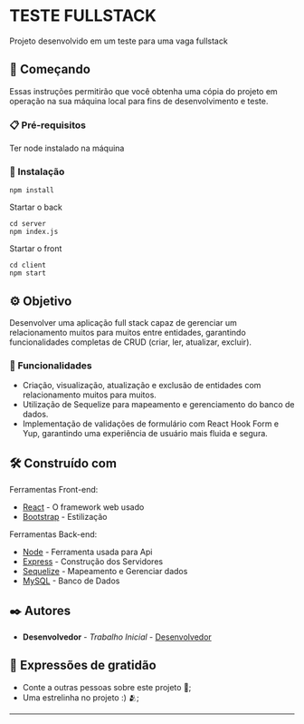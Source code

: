 # TESTE FULLSTACK

Projeto desenvolvido em um teste para uma vaga fullstack

## 🚀 Começando

Essas instruções permitirão que você obtenha uma cópia do projeto em operação na sua máquina local para fins de desenvolvimento e teste.

### 📋 Pré-requisitos

Ter node instalado na máquina

### 🔧 Instalação

```
npm install
```

Startar o back

```
cd server
npm index.js
```
Startar o front
```
cd client
npm start 
```

## ⚙️ Objetivo

Desenvolver uma aplicação full stack capaz de gerenciar um relacionamento muitos para muitos entre entidades, garantindo funcionalidades completas de CRUD (criar, ler, atualizar, excluir).

### 🔩 Funcionalidades

- Criação, visualização, atualização e exclusão de entidades com relacionamento muitos para muitos.
- Utilização de Sequelize para mapeamento e gerenciamento do banco de dados.
- Implementação de validações de formulário com React Hook Form e Yup, garantindo uma experiência de usuário mais fluida e segura.

## 🛠️ Construído com

Ferramentas Front-end: 

* [React](https://img.shields.io/badge/React-20232A?style=for-the-badge&logo=react&logoColor=61DAFB) - O framework web usado
* [Bootstrap](https://img.shields.io/badge/Bootstrap-563D7C?style=for-the-badge&logo=bootstrap&logoColor=white) - Estilização

Ferramentas Back-end: 

* [Node](https://img.shields.io/badge/Node.js-43853D?style=for-the-badge&logo=node.js&logoColor=white) - Ferramenta usada para Api
* [Express](https://img.shields.io/badge/Express.js-404D59?style=for-the-badge) - Construção dos Servidores
* [Sequelize](https://img.shields.io/badge/Sequelize-52B0E7?style=for-the-badge&logo=Sequelize&logoColor=white) - Mapeamento e Gerenciar dados
* [MySQL](https://img.shields.io/badge/MySQL-005C84?style=for-the-badge&logo=mysql&logoColor=white) - Banco de Dados

## ✒️ Autores

* **Desenvolvedor** - *Trabalho Inicial* - [Desenvolvedor](https://github.com/Emannuel-code)

## 🎁 Expressões de gratidão

* Conte a outras pessoas sobre este projeto 📢;
* Uma estrelinha no projeto :) 🫂;

---
